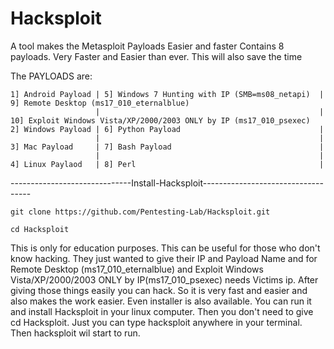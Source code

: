 # Hacksploit
A tool makes the Metasploit Payloads Easier and faster
Contains 8 payloads. Very Faster and Easier than ever. This will also save the time

The PAYLOADS are:
```
1] Android Payload | 5] Windows 7 Hunting with IP (SMB=ms08_netapi)  | 9] Remote Desktop (ms17_010_eternalblue)
                   |                                                 | 10] Exploit Windows Vista/XP/2000/2003 ONLY by IP (ms17_010_psexec) 
2] Windows Payload | 6] Python Payload                               |
                   |                                                 |
3] Mac Payload     | 7] Bash Payload                                 |
                   |                                                 |
4] Linux Paylaod   | 8] Perl                                         |
```


------------------------------Install-Hacksploit-----------------------------------
```
git clone https://github.com/Pentesting-Lab/Hacksploit.git
```
```
cd Hacksploit
```
                                                                  
This is only for education purposes. This can be useful for those who don't know hacking. They just wanted to give their IP and Payload Name and for  Remote Desktop (ms17_010_eternalblue) and Exploit Windows Vista/XP/2000/2003 ONLY by IP(ms17_010_psexec) needs Victims ip. After giving  those things easily you can hack. So it is very fast and easier and also makes the work easier. Even installer is also available. You can run it and install Hacksploit in your linux computer. Then you don't need to give cd Hacksploit. Just you can type hacksploit anywhere in your terminal. Then hacksploit wil start to run.
